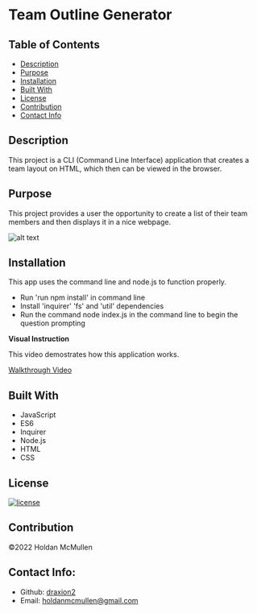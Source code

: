 # Team Outline Generator

## Table of Contents 
- [Description](#description)
- [Purpose](#purpose)
- [Installation](#installation)
- [Built With](#built-with)
- [License](#license)
- [Contribution](#contribution)
- [Contact Info](#contact-info)

## Description

This project is a CLI (Command Line Interface) application that creates a team layout on HTML, which then can be viewed in the browser. 

## Purpose

This project provides a user the opportunity to create a list of their team members and then displays it in a nice webpage.

![alt text](https://i.gyazo.com/e5fd124e136c6bb781a4ecb1640e8618.png)

## Installation

This app uses the command line and node.js to function properly.

* Run 'run npm install' in command line
* Install 'inquirer' 'fs' and 'util' dependencies
* Run the command node index.js in the command line to begin the question prompting

__Visual Instruction__

This video demostrates how this application works.

[Walkthrough Video](https://drive.google.com/file/d/1tV1-Xpa0WdorcbZJvUv7E-Eof2FZwyID/view?usp=sharing)

## Built With

* JavaScript
* ES6
* Inquirer
* Node.js
* HTML
* CSS

## License

[![license](https://img.shields.io/badge/license-MIT-blue)](https:/shields.io)

## Contribution

©️2022 Holdan McMullen

## Contact Info:
  
- Github: [draxion2](https://github.com/draxion2)
- Email: holdanmcmullen@gmail.com
